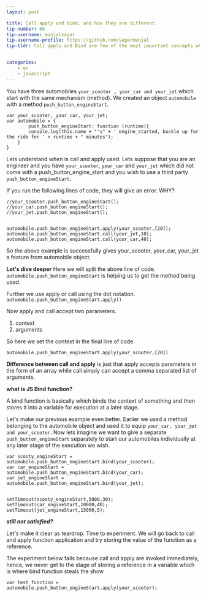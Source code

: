 ```yaml
---
layout: post

title: Call apply and bind. and how they are different.
tip-number: 68
tip-username: munjalsagar 
tip-username-profile: https://github.com/sagarmunjal
tip-tldr: Call apply and Bind are few of the most important concepts which lay a good foundation for JS Ninja. 


categories:
    - en
    - javascript
---
```





You have three automobiles `your_scooter , your_car and your_jet` which start with the same mechanism (method). 
We created an object `automobile` with a method `push_button_engineStart`. 

    var your_scooter, your_car, your_jet;
    var automobile = {
    	    push_button_engineStart: function (runtime){
    		console.log(this.name + "'s" + ' engine_started, buckle up for the ride for ' + runtime + " minutes");
    	}
    }

Lets understand when is call and apply used. Lets suppose that you are an engineer and you have `your_scooter`, `your_car` and `your_jet` which did not come with a push_button_engine_start and you wish to use a third party `push_button_engineStart`.

If you run the following lines of code, they will give an error. WHY?

    //your_scooter.push_button_engineStart();
    //your_car.push_button_engineStart();
    //your_jet.push_button_engineStart();
    
    
    automobile.push_button_engineStart.apply(your_scooter,[20]);
    automobile.push_button_engineStart.call(your_jet,10);
    automobile.push_button_engineStart.call(your_car,40);

So the above example is successfully gives your_scooter, your_car, your_jet a feature from automobile object.
 
**Let's dive deeper**
Here we will split the above line of code. 
`automobile.push_button_engineStart` is helping us to get the method being used. 

Further we use apply or call using the dot notation. 
`automobile.push_button_engineStart.apply()`


Now apply and call accept two parameters. 


 1. context
 2. arguments

So here we set the context in the final line of code. 

`automobile.push_button_engineStart.apply(your_scooter,[20])`

**Difference between call and apply** is just that apply accepts parameters in the form of an array while call simply can accept a comma separated list of arguments. 


**what is JS Bind function?**


A bind function is basically which binds the context of something and then stores it into a variable for execution at a later stage. 

Let's make our previous example even better. Earlier we used a method belonging to the automobile object and used it to equip `your_car, your_jet and your_scooter`. Now lets imagine we want to give a separate `push_button_engineStart` separately to start our automobiles individually at any later stage of the execution we wish. 



    var scooty_engineStart = automobile.push_button_engineStart.bind(your_scooter);
    var car_engineStart = automobile.push_button_engineStart.bind(your_car);
    var jet_engineStart = automobile.push_button_engineStart.bind(your_jet);
    
    
    setTimeout(scooty_engineStart,5000,30);
    setTimeout(car_engineStart,10000,40);
    setTimeout(jet_engineStart,15000,5);

***still not satisfied?***

Let's make it clear as teardrop. Time to experiment. We will go back to call and apply function application and try storing the value of the function as a reference. 

The experiment below fails because call and apply are invoked immediately, hence, we never get to the stage of storing a reference in a variable which is where bind function steals the show


`var test_function = automobile.push_button_engineStart.apply(your_scooter);`













